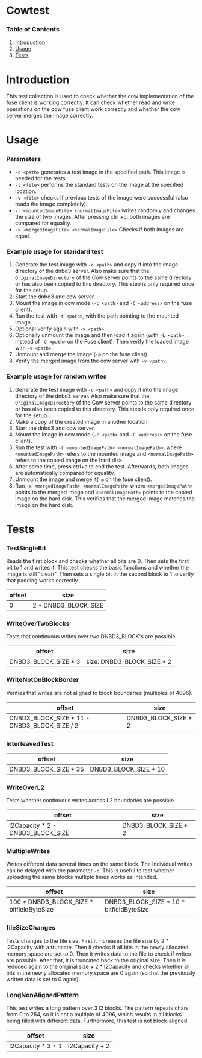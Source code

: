 # Cowtest

### Table of Contents
1. [Introduction](#introduction)
2. [Usage](#usage)
3. [Tests](#tests)



# Introduction

This test collection is used to check whether the cow implementation of the fuse client is working correctly. It can check whether read and write operations on the cow fuse client work correctly and whether the cow server merges the image correctly.


# Usage

### Parameters
- `-c <path>` generates a test image in the specified path. This image is needed for the tests.
- `-t <file>` performs the standard tests on the image at the specified location.
- `-v <file>` checks if previous tests of the image were successful (also reads the image completely).
- `-r <mountedImageFile> <normalImageFile>` writes randomly and changes the size of two images. After pressing ctrl +c, both images are compared for equality. 
- `-x <mergedImageFile> <normalImageFile>` Checks if both images are equal.
### Example usage for standard test

1. Generate the test image with `-c <path>` and copy it into the image directory of the dnbd3 server. Also make sure that the `OriginalImageDirectory` of the Cow server points to the same directory or has also been copied to this directory. This step is only required once for the setup.
2. Start the dnbd3 and cow server.
3. Mount the image in cow mode (`-c <path>` and `-C <address>` on the fuse client).
4. Run the test with `-t <path>`, with the path pointing to the mounted image.
5. Optional verify again with `-v <path>`.
6. Optionally unmount the image and then load it again (with `-L <path>` instead of `-C <path>` on the Fuse client). Then verify the loaded image with `-v <path>`.
7. Unmount and merge the image (`-m` on the fuse client).
8. Verify the merged image from the cow server with `-v <path>`.

### Example usage for random writes
1. Generate the test image with `-c <path>` and copy it into the image directory of the dnbd3 server. Also make sure that the `OriginalImageDirectory` of the Cow server points to the same directory or has also been copied to this directory. This step is only required once for the setup.
2. Make a copy of the created image in another location. 
3. Start the dnbd3 and cow server.
4. Mount the image in cow mode (`-c <path>` and `-C <address>` on the fuse client).
5. Run the test with `-t <mountedImagePath> <normalImagePath>`, where `<mountedImagePath>` refers to the mounted image and `<normalImagePath>` refers to the copied image on the hard disk.
6. After some time, press ctrl+c to end the test. Afterwards, both images are automatically compared for equality.
7. Unmount the image and merge it(`-m` on the fuse client).
8. Run `-x <mergedImagePath> <normalImagePath>` where `<mergedImagePath>` points to the merged image and `<normalImagePath>` points to the copied image on the hard disk. This verifies that the merged image matches the image on the hard disk.



# Tests

### TestSingleBit
Reads the first block and checks whether all bits are 0. Then sets the first bit to 1 and writes it.
This test checks the basic functions and whether the image is still "clean".
Then sets a single bit in the second block to 1 to verify that padding works correctly.

| offset | size | 
| -------| -----| 
| 0 | 2 * DNBD3_BLOCK_SIZE|


### WriteOverTwoBlocks
Tests that continuous writes over two DNBD3_BLOCK's are possible.

| offset | size | 
| -------| -----| 
| DNBD3_BLOCK_SIZE * 3| size: DNBD3_BLOCK_SIZE * 2|


### WriteNotOnBlockBorder
Verifies that writes are not aligned to block boundaries (multiples of 4096).

| offset | size | 
| -------| -----| 
| DNBD3_BLOCK_SIZE * 11 - DNBD3_BLOCK_SIZE / 2| DNBD3_BLOCK_SIZE * 2 |


### InterleavedTest

| offset | size | 
| -------| -----| 
|DNBD3_BLOCK_SIZE * 35 | DNBD3_BLOCK_SIZE * 10|

### WriteOverL2
Tests whether continuous writes across L2 boundaries are possible.

| offset | size | 
| -------| -----| 
|l2Capacity * 2 - DNBD3_BLOCK_SIZE | DNBD3_BLOCK_SIZE * 2 |


### MultipleWrites
Writes different data several times on the same block. The individual writes can be delayed with the parameter `-d`. This is useful to test whether uploading the same blocks multiple times works as intended.


| offset | size | 
| -------| -----| 
| 100 * DNBD3_BLOCK_SIZE * bitfieldByteSize | DNBD3_BLOCK_SIZE * 10 * bitfieldByteSize |


### fileSizeChanges
Tests changes to the file size. First it increases the file size by 2 * l2Capacity with a truncate. Then it checks if all bits in the newly allocated memory space are set to 0. Then it writes data to the file to check if writes are possible. After that, it is truncated back to the original size. Then it is reduced again to
the original size + 2 * l2Capacity and checks whether all bits in the newly allocated memory space are 0 again (so that the previously written data is set to 0 again).

### LongNonAlignedPattern
This test writes a long pattern over 3 l2 blocks. The pattern repeats chars from 0 to 254, so it is not a multiple of 4096, which results in all blocks being filled with different data. Furthermore, this test is not block-aligned.


| offset | size | 
| -------| -----| 
|l2Capacity * 3 - 1|l2Capacity + 2|

